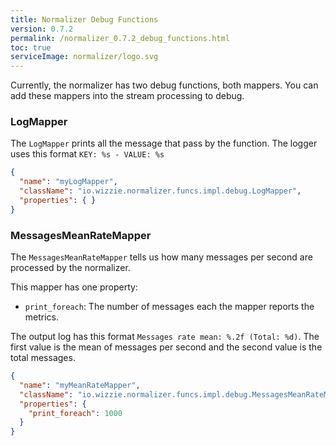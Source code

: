 ```yaml
---
title: Normalizer Debug Functions
version: 0.7.2
permalink: /normalizer_0.7.2_debug_functions.html
toc: true
serviceImage: normalizer/logo.svg
---
```


Currently, the normalizer has two debug functions, both mappers. You can add these mappers into the stream processing to debug.

### LogMapper

The `LogMapper` prints all the message that pass by the function.
The logger uses this format `KEY: %s - VALUE: %s`

```json
{
  "name": "myLogMapper",
  "className": "io.wizzie.normalizer.funcs.impl.debug.LogMapper",
  "properties": { }
}
```

### MessagesMeanRateMapper

The `MessagesMeanRateMapper` tells us how many messages per second are processed by the normalizer.

This mapper has one property:
* `print_foreach`: The number of messages each the mapper reports the metrics.

The output log has this format `Messages rate mean: %.2f (Total: %d)`. The first value is the mean of messages per second and the second value is the total messages.

```json
{
  "name": "myMeanRateMapper",
  "className": "io.wizzie.normalizer.funcs.impl.debug.MessagesMeanRateMapper",
  "properties": {
    "print_foreach": 1000
  }
}
```